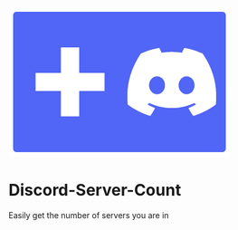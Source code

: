 ![image](https://github.com/NobreHD/Discord-Server-Count/blob/master/static/icon.png?raw=true)
# Discord-Server-Count
Easily get the number of servers you are in
